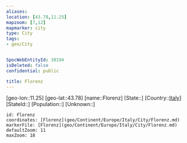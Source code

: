 ```yaml
---
aliases: 
location: [43.78,11.25]
mapzoom: [7,12] 
mapmarker: city 
type: City
tags:
- geo/City


SpocWebEntityId: 30194
isDeleted: false
confidential: public

title: Florenz
---
```

[geo-lon::11.25]
[geo-lat::43.78]
[name::Florenz]
[State::]
[Country::[Italy](geo/Continent/Europe/Italy.md)]
[StateId::]
[Population::]
[Unknown::]


```leaflet
id: Florenz
coordinates: [Florenz](geo/Continent/Europe/Italy/City/Florenz.md)
markerFile: [Florenz](geo/Continent/Europe/Italy/City/Florenz.md)
defaultZoom: 11 
maxZoom: 18
```


